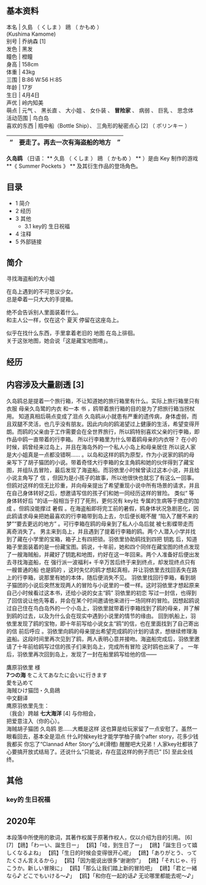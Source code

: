 **基本资料**  
---  
本名  |  久島  （  くしま  ）  鴎  （  かもめ  ）    
(Kushima Kamome)  
别号  |  乔纳森  [1]   
发色  |  黑发   
瞳色  |  橙瞳   
身高  |  158cm   
体重  |  43kg   
三围  |  B:86 W:56 H:85   
年龄  |  17岁   
生日  |  4月4日   
声优  |  岭内知美   
萌点  |  元气  、  黑长直  、  大小姐  、  女仆装  、 **冒险家** 、  病弱  、  巨乳  、  思念体   
活动范围  |  鸟白岛   
喜欢的东西  |  瓶中船（Bottle Ship）、  三角形的秘密点心  [2]  （  ポリンキー  ）   
  
“  |  要走了。再去一次有海盗船的地方  |  ”   
---|---|---  
  
**久岛鸥** （日语：  ** 久島  （  くしま  ）  鴎  （  かもめ  ）  ** ）是由  Key  制作的游戏 **《 Summer
Pockets  》 ** 及其衍生作品的登场角色。

##  目录

  * 1  简介 
  * 2  经历 
  * 3  其他 
    * 3.1  key的  生日祝福 
  * 4  注释 
  * 5  外部链接 

##  简介

寻找海盗船的大小姐

在岛上遇到的不可思议少女。  
总是牵着一只大大的手提箱。  
  
绝不会告诉别人里面装着什么。  
和主人公一样，仅在这个  夏天  停留在这座岛上。  
  
似乎在找什么东西，手里拿着老旧的  地图  在岛上徘徊。  
关于这张地图，她会说「这是藏宝地图唷」。

##  经历

内容涉及大量剧透  [3]  
---  
久岛鸥总是提着一个旅行箱，不让知道她的旅行箱里有什么。实际上旅行箱里只有衣服  母亲久岛鹭的内衣  和一本  书
，鸥带着旅行箱的目的是为了把旅行箱当拐杖用。  知道真相后萌点变成了泪点
久岛鸥从小就患有严重的遗传病，身体虚弱，而且双腿不灵活，也几乎没有朋友。因此内向的鸥渴望过上健康的生活，希望变得开朗。而鸥的父亲由于工作需要会在全世界旅行，所以鸥特别喜欢父亲的行李箱，即作品中鸥一直带着的行李箱。
所以行李箱里为什么带着鸥母亲的内衣呀？  在小的时候，鸥曾经来过岛上，并且在海岛外的一个私人小岛上和母亲居住  所以说人家是大小姐真是一点都没错啊……
。以岛和这样的鸥为原型，作为小说家的鸥的母亲写下了胡子猫团的小说。带着奇怪大行李箱的女主角鸥和她的伙伴得到了藏宝图，并组队去冒险，最后发现了海盗船。而羽依里小时候曾读过这本小说，并且给小说主角写了
信  ，但因为是小孩子的故事，所以他很快也就忘了有这么一回事。
但鸥对这样的信无比珍重，并向母亲提出了希望重现小说中所有场景的请求，并且在自己身体转好之后，想邀请写信的孩子们和她一同经历这样的冒险。  类似“
等身体转好后  ”的话一般相当于打了死刑，更何况有  key社  专属的生病等于绝症的加成  。但鸥没能撑过  暑假
。在海盗船即将完工前的暑假，鸥身体状况急剧恶化，因此鸥请求母亲把她最喜欢的行李箱带到岛上去，尔后便长眠不醒  “陷入了醒不来的梦”“要去更远的地方”
。可行李箱在鸥的母亲到了私人小岛后就  被七影蝶带走而  离奇消失了。
男主来到岛上，并且遇到了提着行李箱的鸥。两个人潜入小学并找到了藏在小学里的宝箱，箱子上有四把锁。羽依里协助鸥找到四把  钥匙
后，知道箱子里面装着的是一份藏宝图。鸥说，十年前，她和四个同伴在藏宝图的终点发现了一艘海贼船，并藏好了钥匙和地图，约好在这一年回来。两个人准备好后便出发去寻找海盗船，在
强行派一波福利+  千辛万苦后终于来到终点，却发现终点只有一艘普通的船  也是鸥的
，这时失忆的鸥才想起真相，并让羽依里去找回丢失在路上的行李箱，说那里有她的本体，随后便消失不见。
羽依里找回行李箱，看到胡子猫团的小说后突然发现两人的冒险与小说里的一模一样。这时羽依里才想起原来自己小时候看过这本书，还给小说的女主“鸥”  羽依里的初恋
写过一封信，也得到了回信说让他先等着，并会在某个时间邀请他来进行一场同样的冒险。因想起鸥说过自己住在鸟白岛外的一个小岛上，羽依里就带着行李箱找到了鸥的母亲，并了解到鸥的过去，以及为什么会在现实中遇到小说里的情节的缘由。
回到帆船上，羽依里发现了鸥的宝物，即十年前写给小说女主“鸥”的信，也在里面找到了自己寄出的信  前后呼应
。羽依里向鸥的母亲提出希望完成鸥的计划的请求，想继续修理海盗船。这段时间里再次见到了鸥，两人表明心意并接吻。海盗船完成后，羽依里邀请了十年前给鸥写过信的孩子们来到岛上，完成所有冒险
这时鸥也出来了  。  一年后，羽依里再次回到岛上，发现了一封在船里鸥写给他的信——  
  
鷹原羽依里 様  
**7つの海** をこえてあなたに会いに行きます  
愛を込めて  
海賊ひけ猫団・久島鴎  
中文翻译  
鹰原羽依里先生：  
（我会）跨越 **七大海洋** [4]  与你相会，  
把爱意注入（你的心）。  
海贼胡子猫团 久岛鸥  恩……大概是这样  这也算是给玩家留了一点安慰了。虽然一眼看回去，基本全是泪点  什么时候key社才能学学柚子搞个after
story，花多少钱我都买  你忘了“Clannad After Story”么#(滑稽)
醒醒吧大兄弟！人家key社都铁了心要搞开放式结局了。还说什么“只能说，存在蓝这样的例子而已”  [5]  至此全线终。  
  
##  其他

###  key的  生日祝福

2020年  
---  
本段落中所使用的歌词，其著作权属于原著作权人，仅以介绍为目的引用。  [6]  [7]  【鴎】「わーい、誕生日ー」  【鸥】「哇，到生日了ー」
【鴎】「誕生日って嬉しくなるよね」  【鸥】「生日的时候会变得很开心呢」  【鴎】「ありがとう、ってたくさん言えるから」
【鸥】「因为能说出很多“谢谢你”」  【鴎】「それじゃ、行こうか。新しい冒険に」  【鸥】「那么让我们踏上新的冒险吧」  【鴎】「君と一緒なら♪
どこでもいける～♪」  【鸥】「和你在一起的话♪ 无论哪里都能去呢～♪」  
  